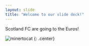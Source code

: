 ```yaml
---
layout: slide
title: "Welcome to our slide deck!"
---
```


Scotland FC are going to the Euros! 

![minertocat](https://octodex.github.com/images/minertocat.png)
{: .center}
